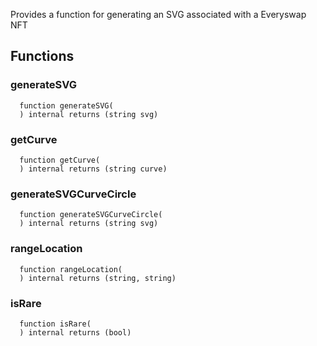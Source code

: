 Provides a function for generating an SVG associated with a Everyswap NFT

## Functions

### generateSVG

```solidity
  function generateSVG(
  ) internal returns (string svg)
```

### getCurve

```solidity
  function getCurve(
  ) internal returns (string curve)
```

### generateSVGCurveCircle

```solidity
  function generateSVGCurveCircle(
  ) internal returns (string svg)
```

### rangeLocation

```solidity
  function rangeLocation(
  ) internal returns (string, string)
```

### isRare

```solidity
  function isRare(
  ) internal returns (bool)
```
